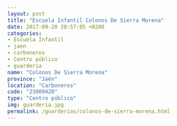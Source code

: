 ```yaml
---
layout: post
title: "Escuela Infantil Colonos De Sierra Morena"
date: 2017-09-20 20:57:05 +0200
categories:
- Escuela Infantil
- jaen
- carboneros
- Centro público
- guarderia
name: "Colonos De Sierra Morena"
province: "Jaén"
location: "Carboneros"
code: "23009420"
type: "Centro público"
img: guarderia.jpg
permalink: /guarderias/colonos-de-sierra-morena.html
---
```

